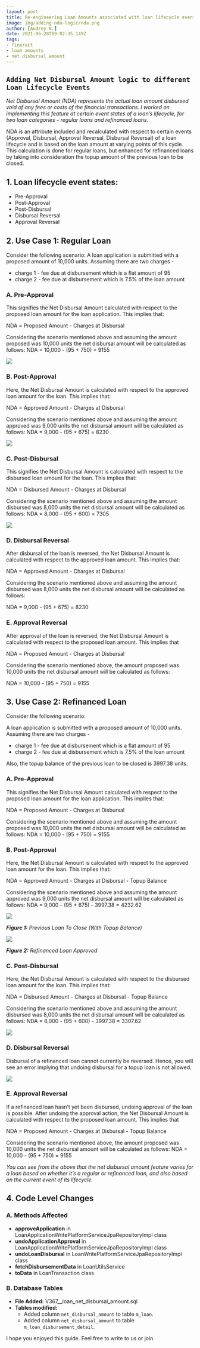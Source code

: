 ```yaml
---
layout: post
title: Re-engineering Loan Amounts associated with loan lifecycle events and creating Net Disbursal Amount
image: img/adding-nda-logic/nda.png
author: [Audrey N.]
date: 2021-06-28T09:02:35.149Z
tags:
- fineract
- loan amounts
- net disbursal amount
---
```


## `Adding Net Disbursal Amount logic to different Loan Lifecycle Events`

_Net Disbursal Amount (NDA) represents the actual loan amount disbursed void of any fees or costs of the financial transactions. I worked on implementing this feature at certain event states of a loan’s lifecycle, for two loan categories - regular loans and refinanced loans._

NDA is an attribute included and recalculated with respect to certain events (Approval, Disbursal, Approval Reversal, Disbursal Reversal) of a loan lifecycle and is based on the loan amount at varying points of this cycle. This calculation is done for regular loans, but enhanced for refinanced loans by taking into consideration the topup amount of the previous loan to be closed.

## 1. Loan lifecycle event states:
- Pre-Approval
- Post-Approval
- Post-Disbursal
- Disbursal Reversal
- Approval Reversal

## 2. Use Case 1: Regular Loan
Consider the following scenario:
A loan application is submitted with a proposed amount of 10,000 units. Assuming there are two charges -
* charge 1 - fee due at disbursement which is a flat amount of 95
* charge 2 - fee due at disbursement which is 7.5% of the loan amount


### A. Pre-Approval
This signifies the Net Disbursal Amount calculated with respect to the proposed loan amount for the loan application. This implies that:

NDA = Proposed Amount - Charges at Disbursal

Considering the scenario mentioned above and assuming the amount proposed was 10,000 units the net disbursal amount will be calculated as follows:
NDA = 10,000 - (95 + 750) = 9155

![](img/adding-nda-logic/img1.png)


### B. Post-Approval
Here, the Net Disbursal Amount is calculated with respect to the approved loan amount for the loan. This implies that:

NDA = Approved Amount - Charges at Disbursal

Considering the scenario mentioned above and assuming the amount approved was 9,000 units the net disbursal amount will be calculated as follows:
NDA = 9,000 - (95 + 675) = 8230

![](img/adding-nda-logic/img2.png)


### C. Post-Disbursal
This signifies the Net Disbursal Amount is calculated with respect to the disbursed loan amount for the loan. This implies that:

NDA = Disbursed Amount - Charges at Disbursal

Considering the scenario mentioned above and assuming the amount disbursed was 8,000 units the net disbursal amount will be calculated as follows:
NDA = 8,000 - (95 + 600) = 7305

![](img/adding-nda-logic/img3.png)


### D. Disbursal Reversal
After disbursal of the loan is reversed, the Net Disbursal Amount is calculated with respect to the approved loan amount. This implies that:

NDA = Approved Amount - Charges at Disbursal

Considering the scenario mentioned above and assuming the amount disbursed was 8,000 units the net disbursal amount will be calculated as follows:

NDA = 9,000 - (95 + 675) = 8230


### E. Approval Reversal
After approval of the loan is reversed, the Net Disbursal Amount is calculated with respect to the proposed loan amount. This implies that

NDA = Proposed Amount - Charges at Disbursal

Considering the scenario mentioned above, the amount proposed was 10,000 units the net disbursal amount will be calculated as follows:

NDA = 10,000 - (95 + 750) = 9155

## 3. Use Case 2: Refinanced Loan
Consider the following scenario:

A loan application is submitted with a proposed amount of 10,000 units. Assuming there are two charges -
* charge 1 - fee due at disbursement which is a flat amount of 95
* charge 2 - fee due at disbursement which is 7.5% of the loan amount

Also, the topup balance of the previous loan to be closed is 3997.38 units.


### A. Pre-Approval
This signifies the Net Disbursal Amount calculated with respect to the proposed loan amount for the loan application. This implies that:

NDA = Proposed Amount - Charges at Disbursal

Considering the scenario mentioned above and assuming the amount proposed was 10,000 units the net disbursal amount will be calculated as follows:
NDA = 10,000 - (95 + 750) = 9155


### B. Post-Approval
Here, the Net Disbursal Amount is calculated with respect to the approved loan amount for the loan. This implies that:

NDA = Approved Amount - Charges at Disbursal - Topup Balance

Considering the scenario mentioned above and assuming the amount approved was 9,000 units the net disbursal amount will be calculated as follows:
NDA = 9,000 - (95 + 675) - 3997.38 = 4232.62

![](img/adding-nda-logic/img4.png)

_**Figure 1:** Previous Loan To Close (With Topup Balance)_


![](img/adding-nda-logic/img5.png)

_**Figure 2:** Refinanced Loan Approved_


### C. Post-Disbursal
Here, the Net Disbursal Amount is calculated with respect to the disbursed loan amount for the loan. This implies that:

NDA = Disbursed Amount - Charges at Disbursal - Topup Balance

Considering the scenario mentioned above and assuming the amount disbursed was 8,000 units the net disbursal amount will be calculated as follows:
NDA = 8,000 - (95 + 600) - 3997.38 = 3307.62

![](img/adding-nda-logic/img6.png)


### D. Disbursal Reversal
Disbursal of a refinanced loan cannot currently be reversed. Hence, you will see an error implying that undoing disbursal for a topup loan is not allowed.

![](img/adding-nda-logic/img7.png)

### E. Approval Reversal
If a refinanced loan hasn’t yet been disbursed, undoing approval of the loan is possible. After undoing the approval action, the Net Disbursal Amount is calculated with respect to the proposed loan amount. This implies that

NDA = Proposed Amount - Charges at Disbursal - Topup Balance

Considering the scenario mentioned above, the amount proposed was 10,000 units the net disbursal amount will be calculated as follows:
NDA = 10,000 - (95 + 750) = 9155

_You can see from the above that the net disbursal amount feature varies for a loan based on whether it’s a regular or refinanced loan, and also based on the current event of its lifecycle._


## 4. Code Level Changes

### A. Methods Affected
* **approveApplication** in LoanApplicationWritePlatformServiceJpaRepositoryImpl class
* **undoApplicationApproval** in LoanApplicationWritePlatformServiceJpaRepositoryImpl class
* **undoLoanDisbursal** in LoanWritePlatformServiceJpaRepositoryImpl class
* **fetchDisbursementData** in LoanUtilsService
* **toData** in LoanTransaction class

### B. Database Tables
* **File Added:** V367__loan_net_disbursal_amount.sql
* **Tables modified:**
  * Added column `net_disbursal_amount` to table `m_loan`.
  * Added column `net_disbursal_amount` to table `m_loan_disbursement_detail`.
  
I hope you enjoyed this guide. Feel free to write to us or join.
